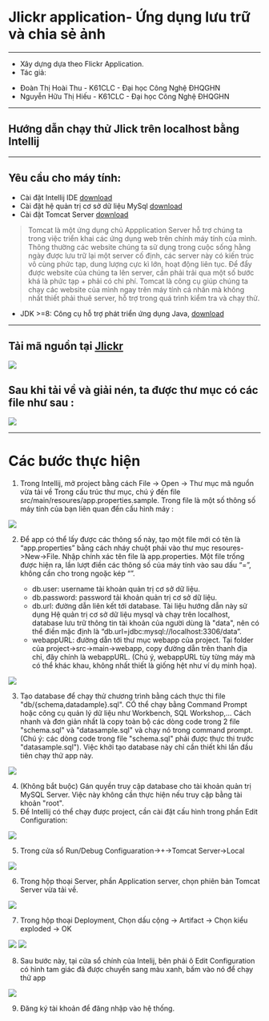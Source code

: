 # Jlickr application- Ứng dụng lưu trữ và chia sẻ ảnh

----
* Xây dựng dựa theo Flickr Application.
* Tác giả:
- Đoàn Thị Hoài Thu - K61CLC - Đại học Công Nghệ ĐHQGHN
- Nguyễn Hữu Thị Hiếu - K61CLC - Đại học Công Nghệ ĐHQGHN
----
## Hướng dẫn chạy thử Jlick trên localhost bằng Intellij

----

## Yêu cầu cho máy tính:
-	Cài đặt Intellij IDE [download](https://www.jetbrains.com/idea/download)
-	Cài đặt hệ quản trị cơ sở dữ liệu MySql  [download](https://dev.mysql.com/downloads/mysql)
-	Cài đặt Tomcat Server [download](https://tomcat.apache.org/download-80.cgi)
> Tomcat là một ứng dụng chủ Appplication Server hỗ trợ chúng ta trong việc triển khai các ứng dụng web trên chính máy tính của mình. Thông thường các website chúng ta sử dụng trong cuộc sống hằng ngày được lưu trữ lại một server cố định, các server này có kiến trúc vô cùng phức tạp, dung lượng cực kì lớn, hoạt động liên tục. Để đẩy được website của chúng ta lên server, cần phải trải qua một số bước khá là phức tạp + phải có chi phí. Tomcat là công cụ giúp chúng ta chạy các website của mình ngay trên máy tính cá nhân mà không nhất thiết phải thuê server, hỗ trợ trong quá trình kiểm tra và chạy thử.
-	JDK >=8: Công cụ hỗ trợ phát triển ứng dụng Java, [download](http://www.oracle.com/technetwork/java/javase/downloads/jdk8-downloads-2133151.html)

----

## Tải mã nguồn tại [Jlickr](https://github.com/JCIA-K61CLC/jlickr)

<img src="https://i.imgur.com/HQ5HCiL.png">

## Sau khi tải về và giải nén, ta được thư mục có các file như sau :

<img src="https://i.imgur.com/CH1emKg.png">

----

# Các bước thực hiện

1) Trong Intellij, mở project bằng cách File -> Open -> Thư mục mã nguồn vừa tải về
Trong cấu trúc thư mục, chú ý đến file src/main/resoures/app.properties.sample. Trong file là một số
thông số máy tính của bạn liên quan đến cấu hình máy :

<img src="https://i.imgur.com/bzUB9gm.png">


2) Để app có thể lấy được các thông số này, tạo một file mới có tên là “app.properties” bằng cách nháy chuột phải vào thư mục resoures->New->File. Nhập chính xác tên file là app.properties. Một file trống được hiện ra, lần lượt điền các thông số của máy tính vào sau dấu “=”, không cần cho trong ngoặc kép “”.

    - db.user: username tài khoản quản trị cơ sở dữ liệu.
    - db.password: password tải khoản quản trị cơ sở dữ liệu.
    - db.url: đường dẫn liên kết tới database. Tài liệu hướng dẫn này sử dụng Hệ quản trị cơ sở dữ liệu mysql và chạy trên localhost, database lưu trữ thông tin tài khoản của người dùng là "data", nên có thể điền mặc định là  “db.url=jdbc:mysql://localhost:3306/data”.
    - webappURL: đường dẫn tới thư mục webapp của project. Tại folder của project->src->main->webapp, copy đường dẫn trên thanh địa chỉ, đây chính là webappURL. (Chú ý, webappURL tùy từng máy mà có thể khác khau, không nhất thiết là giống hệt như ví dụ minh họa).
    
<img src="https://i.imgur.com/5wQNvbH.png">


3) Tạo database để chạy thử chương trình  bằng cách thực thi file "db/{schema,datadample}.sql". CÓ thể chạy bằng Command Prompt hoặc công cụ quản lý dữ liệu như Workbench, SQL Workshop,... Cách nhanh và đơn giản nhất là copy toàn bộ các dòng code trong 2 file "schema.sql" và "datasample.sql" và chạy nó trong command prompt. (Chú ý: các dòng code trong file "schema.sql" phải được thực thi trước "datasample.sql"). Việc khởi tạo database này chỉ cần thiết khi lần đầu tiên chạy thử app này.

<img src="https://i.imgur.com/0kqxr5R.png">

4) (Không bắt buộc) Gán quyền truy cập database cho tài khoản quản trị MySQL Server. Việc này không cần thực hiện nếu truy cập bằng tài khoản "root".
5) Để Intellij có thể chạy được project, cần cài đặt cấu hình trong phần  Edit Configuration:

<img src="https://i.imgur.com/d5h3Y9d.png">

5) Trong cửa sổ Run/Debug Configuaration->+->Tomcat Server->Local

<img src="https://i.imgur.com/wrb2Fr2.png">

6) Trong hộp thoại Server, phần  Application server, chọn phiên bản Tomcat Server vừa tải về.
<img src="https://i.imgur.com/QxWNesa.png">

7) Trong hộp thoại  Deployment, Chọn dấu cộng -> Artifact -> Chọn kiểu exploded -> OK
<img src="https://i.imgur.com/7da7H54.png">

<img src="https://i.imgur.com/NflytgJ.png">

8) Sau bước này, tại cửa sổ chính của Intelij, bên phải ô Edit Configuration có hình tam giác  đã được chuyển sang màu xanh, bấm vào nó để chạy thử app

<img src="https://i.imgur.com/591hLtZ.png">

9) Đăng ký tài khoản để đăng nhập vào hệ thống.






